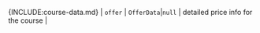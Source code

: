 {INCLUDE:course-data.md}
| `offer` | `OfferData`\|`null` | detailed price info for the course                                                                                                                                |

